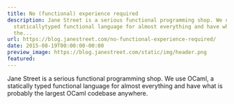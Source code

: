 ```yaml
---
title: No (functional) experience required
description: Jane Street is a serious functional programming shop. We use OCaml, a
  staticallytyped functional language for almost everything and have what is probably
  the...
url: https://blog.janestreet.com/no-functional-experience-required/
date: 2015-08-19T00:00:00-00:00
preview_image: https://blog.janestreet.com/static/img/header.png
featured:
---
```


<p>Jane Street is a serious functional programming shop. We use OCaml, a statically
typed functional language for almost everything and have what is probably the
largest OCaml codebase anywhere.</p>
